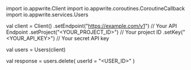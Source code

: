 import io.appwrite.Client
import io.appwrite.coroutines.CoroutineCallback
import io.appwrite.services.Users

val client = Client()
    .setEndpoint("https://example.com/v1") // Your API Endpoint
    .setProject("<YOUR_PROJECT_ID>") // Your project ID
    .setKey("<YOUR_API_KEY>") // Your secret API key

val users = Users(client)

val response = users.delete(
    userId = "<USER_ID>"
)
